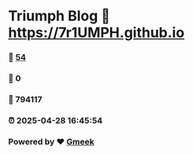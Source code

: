 # Triumph Blog :link: https://7r1UMPH.github.io 
### :page_facing_up: [54](https://7r1UMPH.github.io/tag.html) 
### :speech_balloon: 0 
### :hibiscus: 794117 
### :alarm_clock: 2025-04-28 16:45:54 
### Powered by :heart: [Gmeek](https://github.com/Meekdai/Gmeek)
